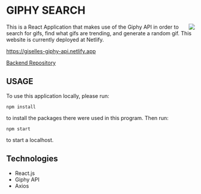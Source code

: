 # GIPHY SEARCH

<img src="https://user-images.githubusercontent.com/45869464/139521262-05193aa9-3a4f-4f95-abc3-2693ba288951.png" align="right">

This is a React Application that makes use of the Giphy API in order to search for gifs, find what gifs are trending, and generate a random gif. This website is currently deployed at Netlify.

https://giselles-giphy-api.netlify.app

[Backend Repository](https://github.com/gisellen/Giphy-API-backend)

## USAGE
To use this application locally, please run:

`npm install`

to install the packages there were used in this program.  Then run:

`npm start`

to start a localhost.

## Technologies
- React.js
- Giphy API
- Axios
